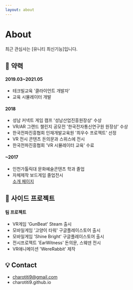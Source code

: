 ```yaml
---
layout: about
---
```


# About

<!--author-->

최근 관심사는 [유니티 최신기능]입니다.  

## 🚩 약력
#### 2019.03~2021.05
- 테크빌교육 '클라이언트 개발자'
- 교육 시뮬레이터 개발

#### 2018
- 성남 커넥트 게임 캠프 '성남산업진흥원장상' 수상
- VR/AR 그랜드 챌린지 공모전 '한국전자통신연구원 원장상' 수상
- 한국전파진흥협회 인재개발교육원 '최우수 프로젝트' 선정
- VR 전시 콘텐츠 돈의문과 스위스에 전시
- 한국전파진흥협회 'VR 시뮬레이터 교육' 수료

#### ~2017
- 인천가톨릭대 문화예술콘텐츠 학과 졸업
- 자체제작 보드게임 졸업전시  
[소개 페이지](https://charotiti9.wixsite.com/polaris)

## 🚀 사이드 프로젝트
#### 팀 프로젝트
- VR게임 'GunBeat' Steam 출시
- 모바일게임 '고양이 타워' 구글플레이스토어 출시
- 모바일게임 'Shine Bright' 구글플레이스토어 출시
- 전시프로젝트 'EarWitness' 돈의문, 스웨덴 전시
- VR애니메이션 'WereRabbit' 제작

## 💡 Contact
- charotiti9@gmail.com
- charotiti9.github.io
